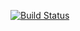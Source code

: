 [![Build Status](https://secure.travis-ci.org/dalehenrich/builderCI.png)](http://travis-ci.org/dalehenrich/buildCI)
